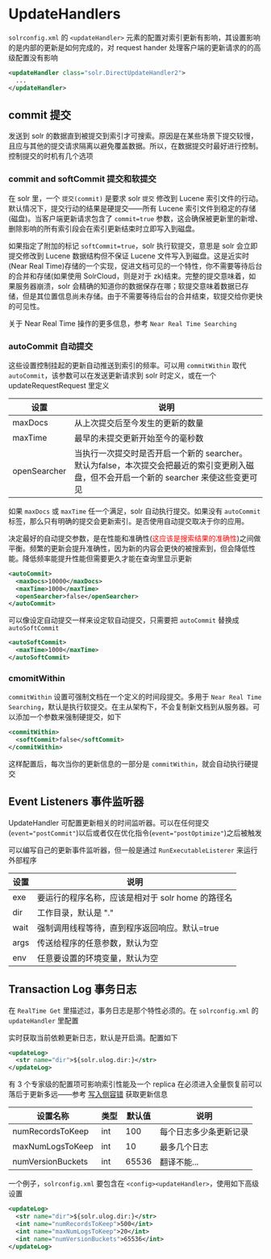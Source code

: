# UpdateHandlers

`solrconfig.xml` 的 `<updateHandler>` 元素的配置对索引更新有影响，其设置影响的是内部的更新是如何完成的，对 request hander 处理客户端的更新请求的的高级配置没有影响

```xml
<updateHandler class="solr.DirectUpdateHandler2">
  ...
</updateHandler>
```

## commit 提交

发送到 solr 的数据直到被提交到索引才可搜索。原因是在某些场景下提交较慢，且应与其他的提交请求隔离以避免覆盖数据。所以，在数据提交时最好进行控制。控制提交的时机有几个选项

### commit and softCommit 提交和软提交

在 solr 里，一个 `提交(commit)` 是要求 solr `提交` 修改到 Lucene 索引文件的行动。默认情况下，提交行动的结果是硬提交——所有 Lucene 索引文件到稳定的存储(磁盘)。当客户端更新请求包含了 `commit=true` 参数，这会确保被更新里的新增、删除影响的所有索引段会在索引更新结束时立即写入到磁盘。

如果指定了附加的标记 `softCommit=true`，solr 执行软提交，意思是 solr 会立即提交修改到 Lucene 数据结构但不保证 Lucene 文件写入到磁盘。这是近实时(Near Real Time)存储的一个实现，促进文档可见的一个特性，你不需要等待后台的合并和存储(如果使用 SolrCloud，则是对于 zk)结束。完整的提交意味着，如果服务器崩溃，solr 会精确的知道你的数据保存在哪；软提交意味着数据已存储，但是其位置信息尚未存储。由于不需要等待后台的合并结束，软提交给你更快的可见性。

关于 Near Real Time 操作的更多信息，参考 `Near Real Time Searching`

### autoCommit 自动提交

这些设置控制挂起的更新自动推送到索引的频率。可以用 `commitWithin` 取代 `autoCommit`，该参数可以在发送更新请求到 solr 时定义，或在一个 updateRequestRequest 里定义

| 设置 | 说明 |
| -- | -- |
| maxDocs | 从上次提交后至今发生的更新的数量 |
| maxTime | 最早的未提交更新开始至今的毫秒数 |
| openSearcher | 当执行一次提交时是否开启一个新的 searcher。<br>默认为false，本次提交会把最近的索引变更刷入磁盘，但不会开启一个新的 searcher 来使这些变更可见 |

如果 `maxDocs` 或 `maxTime` 任一个满足，solr 自动执行提交。如果没有 `autoCommit` 标签，那么只有明确的提交会更新索引。是否使用自动提交取决于你的应用。

决定最好的自动提交参数，是在性能和准确性(<font color='red'>这应该是搜索结果的准确性</font>)之间做平衡。频繁的更新会提升准确性，因为新的内容会更快的被搜索到，但会降低性能。降低频率能提升性能但需要更久才能在查询里显示更新

```xml
<autoCommit>
  <maxDocs>10000</maxDocs>
  <maxTime>1000</maxTime>
  <openSearcher>false</openSearcher>
</autoCommit>
```

可以像设定自动提交一样来设定软自动提交，只需要把 `autoCommit` 替换成 `autoSoftCommit`

```xml
<autoSoftCommit>
  <maxTime>1000</maxTime>
</autoSoftCommit>
```

### cmomitWithin

`commitWithin` 设置可强制文档在一个定义的时间段提交。多用于 `Near Real Time Searching`，默认是执行软提交。在主从架构下，不会复制新文档到从服务器。可以添加一个参数来强制硬提交，如下

```xml
<commitWithin>
  <softCommit>false</softCommit>
</commitWithin>
```

这样配置后，每次当你的更新信息的一部分是 `commitWithin`，就会自动执行硬提交

## Event Listeners 事件监听器

UpdateHandler 可配置更新相关的时间监听器。可以在任何提交(`event="postCommit"`)以后或者仅在优化指令(`event="postOptimize"`)之后被触发

可以编写自己的更新事件监听器，但一般是通过 `RunExecutableListerer` 来运行外部程序

| 设置 | 说明 |
| -- | -- |
| exe | 要运行的程序名称，应该是相对于 solr home 的路径名 |
| dir | 工作目录，默认是 "." |
| wait | 强制调用线程等待，直到程序返回响应。默认=true |
| args | 传送给程序的任意参数，默认为空 |
| env | 任意要设置的环境变量，默认为空 |

## Transaction Log 事务日志

在 `RealTime Get` 里描述过，事务日志是那个特性必须的。在 `solrconfig.xml` 的 `updateHandler` 里配置

实时获取当前依赖更新日志，默认是开启滴。配置如下

```xml
<updateLog>
  <str name="dir">${solr.ulog.dir:}</str>
</updateLog>
```

有 3 个专家级的配置项可影响索引性能及一个 replica 在必须进入全量恢复前可以落后于更新多远——参考 [写入侧容错](https://cwiki.apache.org/confluence/display/solr/Read+and+Write+Side+Fault+Tolerance#ReadandWriteSideFaultTolerance-WriteSideFaultTolerance) 获取更新信息

| 设置名称 | 类型 | 默认值 | 说明 |
| -- | -- | -- | -- |
| numRecordsToKeep | int | 100 | 每个日志多少条更新记录 |
| maxNumLogsToKeep | int | 10 | 最多几个日志 |
| numVersionBuckets | int | 65536 | 翻译不能... |

一个例子，`solrconfig.xml` 要包含在 `<config><updateHandler>`，使用如下高级设置

```xml
<updateLog>
  <str name="dir">${solr.ulog.dir:}</str>
  <int name="numRecordsToKeep">500</int>
  <int name="maxNumLogsToKeep">20</int>
  <int name="numVersionBuckets">65536</int>
</updateLog>
```